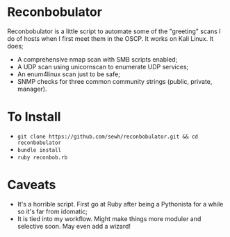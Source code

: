 Reconbobulator
===============

Reconbobulator is a little script to automate some of the "greeting" scans I do of hosts when I first meet them in the OSCP. It works on Kali Linux. It does;

* A comprehensive nmap scan with SMB scripts enabled;
* A UDP scan using unicornscan to enumerate UDP services; 
* An enum4linux scan just to be safe;
* SNMP checks for three common community strings (public, private, manager).

# To Install

* `git clone https://github.com/sewh/reconbobulator.git && cd reconbobulator`
* `bundle install`
* `ruby reconbob.rb`

# Caveats

* It's a horrible script. First go at Ruby after being a Pythonista for a while so it's far from idomatic;
* It is tied into my workflow. Might make things more moduler and selective soon. May even add a wizard!